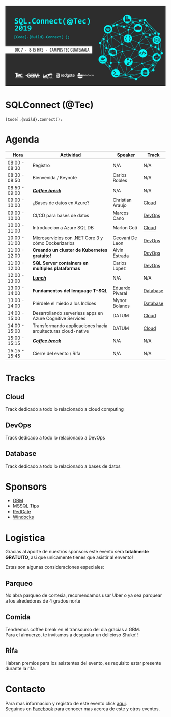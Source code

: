 ![Header](images/header.jpg)
# SQLConnect (@Tec)
```
[Code].{Build}.Connect();
```
# Agenda

Hora | Actividad | Speaker | Track
--- | --- | ---  | --- 
08:00 - 08:30 | Registro | N/A | N/A 
08:30 - 08:50 | Bienvenida / Keynote | Carlos Robles | N/A
08:50 - 09:00 | **_[Coffee break](#Comida)_** | N/A | N/A
09:00 - 10:00 | ¿Bases de datos en Azure? | Christian Araujo | [Cloud](#Cloud)
09:00 - 10:00 | CI/CD para bases de datos | Marcos Cano | [DevOps](#DevOps)
10:00 - 11:00 | Introduccion a Azure SQL DB | Marlon Coti | [Cloud](#Cloud)
10:00 - 11:00 | Microservicios con .NET Core 3 y cómo Dockerizarlos | Geovani De Leon | [DevOps](#DevOps)
11:00 - 12:00 | **Creando un cluster de Kubernetes gratuito!** | Alvin Estrada | [DevOps](#DevOps)
11:00 - 12:00 | **SQL Server containers en multiples plataformas** | Carlos Lopez | [DevOps](#DevOps)
12:00 - 13:00 | **_[Lunch](#Comida)_** | N/A | N/A
13:00 - 14:00 | **Fundamentos del lenguage T-SQL** | Eduardo Pivaral | [Database](#Database)
13:00 - 14:00 | Piérdele el miedo a los Indices | Mynor Bolanos | [Database](#Database)
14:00 - 15:00 | Desarrollando serverless apps en Azure Cognitive Services | DATUM | [Cloud](#Cloud)
14:00 - 15:00 | Transformando applicaciones hacia arquitecturas cloud-native | DATUM | [Cloud](#Cloud)
15:00 - 15:15 | **_[Coffee break](#Comida)_** | N/A | N/A
15:15 - 15:45 | Cierre del evento / Rifa | N/A | N/A

# Tracks
## Cloud
Track dedicado a todo lo relacionado a cloud computing
## DevOps
Track dedicado a todo lo relacionado a DevOps
## Database
Track dedicado a todo lo relacionado a bases de datos

# Sponsors

* [GBM](https://www.gbm.net)
* [MSSQL Tips](https://www.mssqltips.com)
* [RedGate](https://www.red-gate.com)
* [Windocks](https://windocks.com)

# Logistica
Gracias al aporte de nuestros sponsors este evento sera **totalmente GRATUITO**, asi que unicamente tienes que asistir al envento!

Estas son algunas consideraciones especiales:

## Parqueo
No abra parqueo de cortesia, recomendamos usar Uber o ya sea parquear a los alrededores de 4 grados norte

## Comida
Tendremos coffee break en el transcurso del dia gracias a GBM.  
Para el almuerzo, te invitamos a desgustar un delicioso Shuko!!

## Rifa
Habran premios para los asistentes del evento, es requisito estar presente durante la rifa.

# Contacto
Para mas informacion y registro de este evento click [aqui](https://www.eventbrite.ca/e/modern-migration-tour-2019-guatemala-tickets-61944098466).  
Seguinos en [Facebook](https://www.facebook.com/groups/gtssug/) para conocer mas acerca de este y otros eventos.
